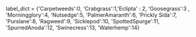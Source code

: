 label_dict = {'Carpetweeds':0, 'Crabgrass':1,'Eclipta' : 2, 'Goosegrass':3 ,
                           'Morningglory':4, 'Nutsedge':5, 'PalmerAmaranth':6, 'Prickly Sida':7,
                           'Purslane':8, 'Ragweed':9, 'Sicklepod':10, 'SpottedSpurge':11,
                           'SpurredAnoda':12, 'Swinecress':13, 'Waterhemp':14}
